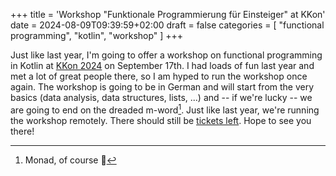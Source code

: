 +++
title = 'Workshop "Funktionale Programmierung für Einsteiger" at KKon'
date = 2024-08-09T09:39:59+02:00
draft = false
categories = [
	"functional programming",
	"kotlin",
	"workshop"
]
+++

Just like last year, I'm going to offer a workshop on functional programming in
Kotlin at [KKon
2024](https://rheinwerk-kkon.de/workshops/schneider-einstieg-funktionale-programmierung-einstieg/)
on September 17th. I had loads of fun last year and met a lot of great people
there, so I am hyped to run the workshop once again. The workshop is going to be
in German and will start from the very basics (data analysis, data structures,
lists, ...) and -- if we're lucky -- we are going to end on the dreaded
m-word[^fn1]. Just like last year, we're running the workshop remotely. There
should still be [tickets left](https://rheinwerk-kkon.de). Hope to see you
there!

[^fn1]: Monad, of course 🤗
